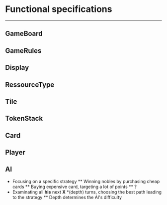 # Functional specifications
---

## GameBoard
  
## GameRules

## Display

## RessourceType

## Tile

## TokenStack

## Card

## Player

## AI
* Focusing on a specific strategy
** Winning nobles by purchasing cheap cards
** Buying expensive card, targeting a lot of points
** ?
* Examinating all **his** next **X** *(depth) turns, choosing the best path leading to the strategy
** Depth determines the AI's difficulty
